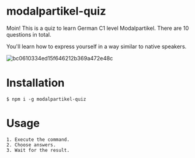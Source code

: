 ﻿# modalpartikel-quiz
Moin! This is a quiz to learn German C1 level Modalpartikel. There are 10 questions in total.
 
You'll learn how to express yourself in a way similar to native speakers. 
 
![bc0610334ed15f646212b369a472e48c](https://user-images.githubusercontent.com/49633473/154101349-55d01edb-06c3-4f2a-ad18-89d8172777fd.gif)

# Installation
 ```$ npm i -g modalpartikel-quiz ```
 
 # Usage
 ```
 1. Execute the command.
 2. Choose answers.
 3. Wait for the result.
 ```
